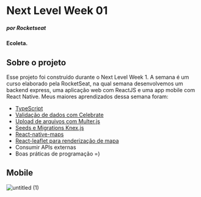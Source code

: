 # Next Level Week 01 <h5>por Rocketseat</h5>

#### Ecoleta.

## Sobre o projeto
<p>Esse projeto foi construído durante o Next Level Week 1. A semana é um curso elaborado pela RocketSeat, na qual semana desenvolvemos um backend express, uma aplicação web com ReactJS e uma app mobile com React Native. 
 Meus maiores aprendizados dessa semana foram: </p> 

- [TypeScript](https://www.typescriptlang.org/)
- [Validação de dados com Celebrate](https://www.npmjs.com/package/celebrate)
- [Upload de arquivos com Multer.js](https://www.npmjs.com/package/multer)
- [Seeds e Migrations Knex.js](http://knexjs.org/)
- [React-native-maps](https://www.npmjs.com/package/react-native-maps)
- [React-leaflet para renderização de mapa](https://react-leaflet.js.org/)
- Consumir APIs externas
- Boas práticas de programação =)


## Mobile
![untitled (1)](https://user-images.githubusercontent.com/38055818/84096511-21962080-a9d0-11ea-99ca-b34501ca4386.png)


